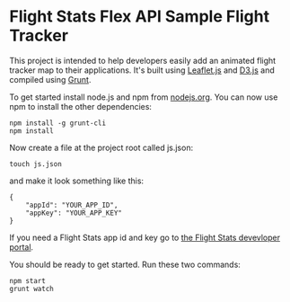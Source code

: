 Flight Stats Flex API Sample Flight Tracker
===================

This project is intended to help developers easily add an animated flight tracker map to their applications. It's built using [Leaflet.js](www.leafletjs.com) and [D3.js](www.d3js.org) and compiled using [Grunt](www.gruntjs.com).

To get started install node.js and npm from [nodejs.org](http://nodejs.org/).
You can now use npm to install the other dependencies:
```
npm install -g grunt-cli
npm install
```
Now create a file at the project root called js.json:
```
touch js.json
```
and make it look something like this:
```
{
	"appId": "YOUR_APP_ID",
	"appKey": "YOUR_APP_KEY"
}
```
If you need a Flight Stats app id and key go to [the Flight Stats devevloper portal](https://developer.flightstats.com/getting-started/).

You should be ready to get started. Run these two commands:
```
npm start
grunt watch
```
